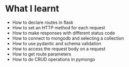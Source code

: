 # What I learnt

- How to declare routes in flask
- How to set an HTTP method for each request
- How to make responses with different status code
- How to connect to mongodb and selecting a collection
- How to use pydantic and schema validation
- How to access the request body on a request
- How to get route parameters 
- How to do CRUD operations in pymongo